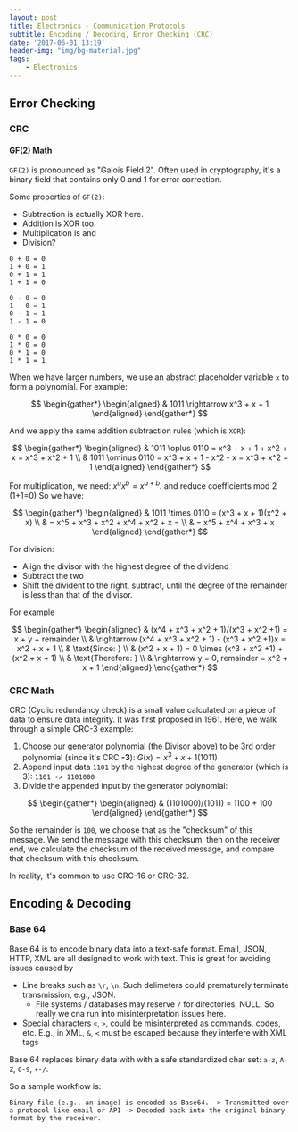 ```yaml
---
layout: post
title: Electronics - Communication Protocols
subtitle: Encoding / Decoding, Error Checking (CRC)
date: '2017-06-01 13:19'
header-img: "img/bg-material.jpg"
tags:
    - Electronics
---
```


## Error Checking

### CRC

#### GF(2) Math

`GF(2)` is pronounced as "Galois Field 2". Often used in cryptography, it's a binary field that contains only 0 and 1 for error correction. 

Some properties of `GF(2)`: 

- Subtraction is actually XOR here.
- Addition is XOR too. 
- Multiplication is and
- Division?

```
0 + 0 = 0
1 + 0 = 1
0 + 1 = 1
1 + 1 = 0

0 - 0 = 0
1 - 0 = 1
0 - 1 = 1
1 - 1 = 0

0 * 0 = 0
1 * 0 = 0
0 * 1 = 0
1 * 1 = 1
```

When we have larger numbers, we use an abstract placeholder variable `x` to form a polynomial. For example:

$$
\begin{gather*}
\begin{aligned}
& 1011 \rightarrow x^3 + x + 1
\end{aligned}
\end{gather*}
$$

And we apply the same addition subtraction rules (which is `XOR`):

$$
\begin{gather*}
\begin{aligned}
& 1011 \oplus 0110 =  x^3 + x + 1 + x^2 + x = x^3 + x^2 + 1
\\
& 1011 \ominus 0110 =  x^3 + x + 1 - x^2 - x = x^3 + x^2 + 1
\end{aligned}
\end{gather*}
$$

For multiplication, we need: $x^ax^b = x^{a+b}$. and reduce coefficients mod 2 (1+1=0) So we have:

$$
\begin{gather*}
\begin{aligned}
& 1011 \times 0110 = (x^3 + x + 1)(x^2 + x) 
\\ &
= x^5 + x^3 + x^2 + x^4 + x^2 + x = 
\\ &
= x^5 + x^4 + x^3 + x
\end{aligned}
\end{gather*}
$$

For division:
- Align the divisor with the highest degree of the dividend
- Subtract the two
- Shift the divident to the right, subtract, until the degree of the remainder is less than that of the divisor.

For example

$$
\begin{gather*}
\begin{aligned}
& (x^4 + x^3 + x^2 + 1)/(x^3 + x^2 +1) = x + y + remainder
\\ &
\rightarrow (x^4 + x^3 + x^2 + 1) - (x^3 + x^2 +1)x = x^2 + x + 1
\\ &
\text{Since: }
\\ & (x^2 + x + 1) = 0 \times (x^3 + x^2 +1) + (x^2 + x + 1)
\\ &
\text{Therefore: }
\\ & \rightarrow y = 0, remainder = x^2 + x + 1
\end{aligned}
\end{gather*}
$$

### CRC Math

CRC (Cyclic redundancy check) is a small value calculated on a piece of data to ensure data integrity. It was first proposed in 1961. Here, we walk through a simple CRC-3 example:

1. Choose our generator polynomial (the Divisor above) to be 3rd order polynomial (since it's CRC **-3**): $G(x) = x^3 + x + 1 (1011)$
2. Append input data `1101` by the highest degree of the generator (which is 3): `1101 -> 1101000`
3. Divide the appended input by the generator polynomial:

$$
\begin{gather*}
\begin{aligned}
& (1101000)/(1011) = 1100 + 100
\end{aligned}
\end{gather*}
$$

So the remainder is `100`, we choose that as the "checksum" of this message. We send the message with this checksum, then on the receiver end, we calculate the checksum of the received message, and compare that checksum with this checksum.

In reality, it's common to use CRC-16 or CRC-32.

## Encoding & Decoding

### Base 64

Base 64 is to encode binary data into a text-safe format. Email, JSON, HTTP, XML are all designed to work with text. This is great for avoiding issues caused by

- Line breaks such as  `\r`, `\n`. Such delimeters could prematurely terminate transmission, e.g., JSON.
    - File systems / databases may reserve `/` for directories, NULL. So really we cna run into misinterpretation issues here.
- Special characters `<`, `>`, could be misinterpreted as commands, codes, etc. E.g., in XML, `&`, `<` must be escaped because they interfere with XML tags

Base 64 replaces binary data with with a safe standardized char set: `a-z`, `A-Z`, `0-9`, `+-/`.

So a sample workflow is:

```
Binary file (e.g., an image) is encoded as Base64. -> Transmitted over a protocol like email or API -> Decoded back into the original binary format by the receiver.
```

